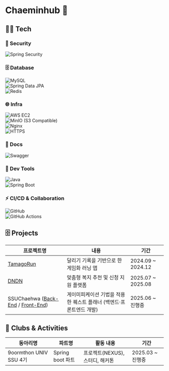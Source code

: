 # Chaeminhub 👋
  
## 👨‍💼 Tech

### 🔐 Security
![Spring Security](https://img.shields.io/badge/Spring%20Security-6DB33F?logo=springsecurity&logoColor=white)  
  
### 🗄 Database
![MySQL](https://img.shields.io/badge/MySQL-4479A1?logo=mysql&logoColor=white)  
![Spring Data JPA](https://img.shields.io/badge/Spring%20Data%20JPA-59666C?logo=spring&logoColor=white)  
![Redis](https://img.shields.io/badge/Redis-DC382D?logo=redis&logoColor=white)  

### 🌐 Infra
![AWS EC2](https://img.shields.io/badge/AWS%20EC2-FF9900?logo=amazonaws&logoColor=white)  
![MinIO (S3 Compatible)](https://img.shields.io/badge/MinIO%20(S3%20Compatible)-C72E49?logo=minio&logoColor=white)  
![Nginx](https://img.shields.io/badge/Nginx-009639?logo=nginx&logoColor=white)  
![HTTPS](https://img.shields.io/badge/HTTPS-0052CC?logo=letsencrypt&logoColor=white)  

### 📁 Docs  
![Swagger](https://img.shields.io/badge/Swagger-85EA2D?logo=swagger&logoColor=black)  

### 🔧 Dev Tools
![Java](https://img.shields.io/badge/Java-007396?logo=java&logoColor=white)  
![Spring Boot](https://img.shields.io/badge/Spring%20Boot-6DB33F?logo=springboot&logoColor=white)  

### ⚡ CI/CD & Collaboration
![GitHub](https://img.shields.io/badge/GitHub-181717?logo=github&logoColor=white)  
![GitHub Actions](https://img.shields.io/badge/GitHub%20Actions-2088FF?logo=githubactions&logoColor=white)  

## 🗄️ Projects

| 프로젝트명 | 내용 | 기간 |
|------------|------|------|
| [TamagoRun](https://github.com/kcm9561/TamagoRun-Back.git) | 달리기 기록을 기반으로 한 게임화 러닝 앱 | 2024.09 ~ 2024.12 |
| [DNDN](https://github.com/NEXUS-DNDN/DNDN_Backend.git) | 맞춤형 복지 추천 및 신청 지원 플랫폼 | 2025.07 ~ 2025.08 |
| SSUChaehwa ([Back-End](https://github.com/IT-Contest/Back-End.git) / [Front-End](https://github.com/IT-Contest/it-contest-fe.git)) | 게이미피케이션 기법을 적용한 퀘스트 플래너 (백엔드·프론트엔드 개발) | 2025.06 ~ 진행중 |

## 👥 Clubs & Activities

| 동아리명 | 파트명 | 활동 내용 | 기간 |
|----------|--------|-----------|------|
| 9oormthon UNIV SSU 4기 | Spring boot 파트 | 프로젝트(NEXUS), 스터디, 해커톤 | 2025.03 ~ 진행중 |
